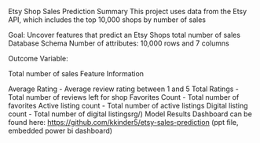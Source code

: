 Etsy Shop Sales Prediction
Summary
This project uses data from the Etsy API, which includes the top 10,000 shops by number of sales

Goal: Uncover features that predict an Etsy Shops total number of sales
Database Schema
Number of attributes: 10,000 rows and 7 columns

Outcome Variable:

Total number of sales
Feature Information

Average Rating - Average review rating between 1 and 5
Total Ratings - Total number of reviews left for shop
Favorites Count - Total number of favorites
Active listing count - Total number of active listings
Digital listing count - Total number of digital listingsrg/)
Model Results Dashboard can be found here: https://github.com/kkinder5/etsy-sales-prediction (ppt file, embedded power bi dashboard)
